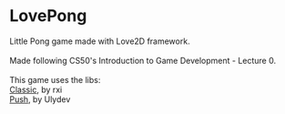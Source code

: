 # LovePong
Little Pong game made with Love2D framework. <br/> 
<br/>
Made following CS50's Introduction to Game Development - Lecture 0. <br/>
<br />
This game uses the libs: <br />
[Classic](https://github.com/rxi/classic/), by rxi <br/>
[Push](https://github.com/Ulydev/push), by Ulydev <br/>
